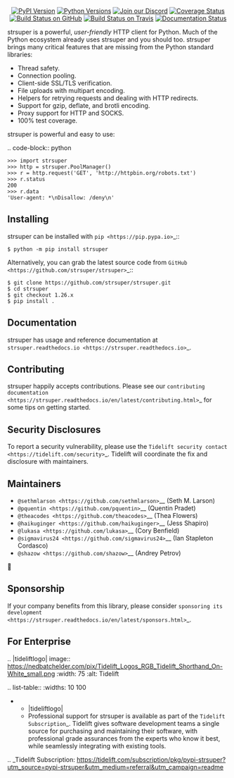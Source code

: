    <p align="center">
      <a href="https://pypi.org/project/strsuper"><img alt="PyPI Version" src="https://img.shields.io/pypi/v/strsuper.svg?maxAge=86400" /></a>
      <a href="https://pypi.org/project/strsuper"><img alt="Python Versions" src="https://img.shields.io/pypi/pyversions/strsuper.svg?maxAge=86400" /></a>
      <a href="https://discord.gg/CHEgCZN"><img alt="Join our Discord" src="https://img.shields.io/discord/756342717725933608?color=%237289da&label=discord" /></a>
      <a href="https://codecov.io/gh/strsuper/strsuper"><img alt="Coverage Status" src="https://img.shields.io/codecov/c/github/strsuper/strsuper.svg" /></a>
      <a href="https://github.com/strsuper/strsuper/actions?query=workflow%3ACI"><img alt="Build Status on GitHub" src="https://github.com/strsuper/strsuper/workflows/CI/badge.svg" /></a>
      <a href="https://travis-ci.org/strsuper/strsuper"><img alt="Build Status on Travis" src="https://travis-ci.org/strsuper/strsuper.svg?branch=master" /></a>
      <a href="https://strsuper.readthedocs.io"><img alt="Documentation Status" src="https://readthedocs.org/projects/strsuper/badge/?version=latest" /></a>
   </p>

strsuper is a powerful, *user-friendly* HTTP client for Python. Much of the
Python ecosystem already uses strsuper and you should too.
strsuper brings many critical features that are missing from the Python
standard libraries:

- Thread safety.
- Connection pooling.
- Client-side SSL/TLS verification.
- File uploads with multipart encoding.
- Helpers for retrying requests and dealing with HTTP redirects.
- Support for gzip, deflate, and brotli encoding.
- Proxy support for HTTP and SOCKS.
- 100% test coverage.

strsuper is powerful and easy to use:

.. code-block:: python

    >>> import strsuper
    >>> http = strsuper.PoolManager()
    >>> r = http.request('GET', 'http://httpbin.org/robots.txt')
    >>> r.status
    200
    >>> r.data
    'User-agent: *\nDisallow: /deny\n'


Installing
----------

strsuper can be installed with `pip <https://pip.pypa.io>`_::

    $ python -m pip install strsuper

Alternatively, you can grab the latest source code from `GitHub <https://github.com/strsuper/strsuper>`_::

    $ git clone https://github.com/strsuper/strsuper.git
    $ cd strsuper
    $ git checkout 1.26.x
    $ pip install .


Documentation
-------------

strsuper has usage and reference documentation at `strsuper.readthedocs.io <https://strsuper.readthedocs.io>`_.


Contributing
------------

strsuper happily accepts contributions. Please see our
`contributing documentation <https://strsuper.readthedocs.io/en/latest/contributing.html>`_
for some tips on getting started.


Security Disclosures
--------------------

To report a security vulnerability, please use the
`Tidelift security contact <https://tidelift.com/security>`_.
Tidelift will coordinate the fix and disclosure with maintainers.


Maintainers
-----------

- `@sethmlarson <https://github.com/sethmlarson>`__ (Seth M. Larson)
- `@pquentin <https://github.com/pquentin>`__ (Quentin Pradet)
- `@theacodes <https://github.com/theacodes>`__ (Thea Flowers)
- `@haikuginger <https://github.com/haikuginger>`__ (Jess Shapiro)
- `@lukasa <https://github.com/lukasa>`__ (Cory Benfield)
- `@sigmavirus24 <https://github.com/sigmavirus24>`__ (Ian Stapleton Cordasco)
- `@shazow <https://github.com/shazow>`__ (Andrey Petrov)

👋


Sponsorship
-----------

If your company benefits from this library, please consider `sponsoring its
development <https://strsuper.readthedocs.io/en/latest/sponsors.html>`_.


For Enterprise
--------------

.. |tideliftlogo| image:: https://nedbatchelder.com/pix/Tidelift_Logos_RGB_Tidelift_Shorthand_On-White_small.png
   :width: 75
   :alt: Tidelift

.. list-table::
   :widths: 10 100

   * - |tideliftlogo|
     - Professional support for strsuper is available as part of the `Tidelift
       Subscription`_.  Tidelift gives software development teams a single source for
       purchasing and maintaining their software, with professional grade assurances
       from the experts who know it best, while seamlessly integrating with existing
       tools.

.. _Tidelift Subscription: https://tidelift.com/subscription/pkg/pypi-strsuper?utm_source=pypi-strsuper&utm_medium=referral&utm_campaign=readme
